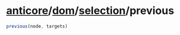 # [anticore](../../../../../#reference)/[dom](../../#reference)/[selection](../#reference)/<a name="reference">previous</a>

```js
previous(node, targets)
```